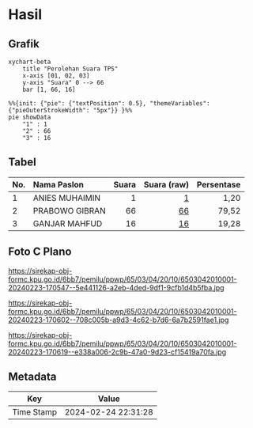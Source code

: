 # Hasil

## Grafik

```mermaid
xychart-beta
    title "Perolehan Suara TPS"
    x-axis [01, 02, 03]
    y-axis "Suara" 0 --> 66
    bar [1, 66, 16]
```

```mermaid
%%{init: {"pie": {"textPosition": 0.5}, "themeVariables": {"pieOuterStrokeWidth": "5px"}} }%%
pie showData
    "1" : 1
    "2" : 66
    "3" : 16
```

## Tabel

| No. | Nama Paslon    | Suara | Suara (raw) | Persentase |
|:--- |:-------------- | -----:| -----------:| ----------:|
| 1   | ANIES MUHAIMIN | 1     | [1][p-1]    | 1,20       |
| 2   | PRABOWO GIBRAN | 66    | [66][p-2]   | 79,52      |
| 3   | GANJAR MAHFUD  | 16    | [16][p-3]   | 19,28      |


[p-1]: https://github.com/gigit-pemilu/pemilu-2024-65-kalimantan-utara/blob/main/pilpres/hitung-suara/sub/65-kalimantan-utara/sub/03-nunukan/sub/04-lumbis/sub/2010-sasibu/sub/001-tps/sub/paslon-1.txt
[p-2]: https://github.com/gigit-pemilu/pemilu-2024-65-kalimantan-utara/blob/main/pilpres/hitung-suara/sub/65-kalimantan-utara/sub/03-nunukan/sub/04-lumbis/sub/2010-sasibu/sub/001-tps/sub/paslon-2.txt
[p-3]: https://github.com/gigit-pemilu/pemilu-2024-65-kalimantan-utara/blob/main/pilpres/hitung-suara/sub/65-kalimantan-utara/sub/03-nunukan/sub/04-lumbis/sub/2010-sasibu/sub/001-tps/sub/paslon-3.txt

## Foto C Plano

https://sirekap-obj-formc.kpu.go.id/6bb7/pemilu/ppwp/65/03/04/20/10/6503042010001-20240223-170547--5e441126-a2eb-4ded-9df1-9cfb1d4b5fba.jpg

https://sirekap-obj-formc.kpu.go.id/6bb7/pemilu/ppwp/65/03/04/20/10/6503042010001-20240223-170602--708c005b-a9d3-4c62-b7d6-6a7b2591fae1.jpg

https://sirekap-obj-formc.kpu.go.id/6bb7/pemilu/ppwp/65/03/04/20/10/6503042010001-20240223-170619--e338a006-2c9b-47a0-9d23-cf15419a70fa.jpg


## Metadata

| Key        | Value               |
| ---------- | ------------------- |
| Time Stamp | 2024-02-24 22:31:28 |



